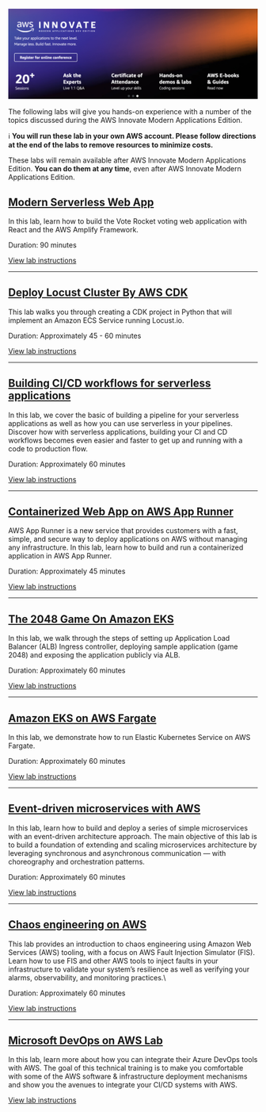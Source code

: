 <p align="center">
  <img src="images/modern-app.png">
</p>

The following labs will give you hands-on experience with a number of the topics discussed during the AWS Innovate Modern Applications Edition.

ℹ️ **You will run these lab in your own AWS account. Please follow directions at the end of the labs to remove resources to minimize costs.**

These labs will remain available after AWS Innovate Modern Applications Edition. **You can do them at any time**, even after AWS Innovate Modern Applications Edition.

## [Modern Serverless Web App](https://github.com/roshansthomas/voterocket-lab)

In this lab, learn how to build the Vote Rocket voting web application with React and the AWS Amplify Framework. 

Duration: 90 minutes

[View lab instructions](https://github.com/roshansthomas/voterocket-lab)

---

## [Deploy Locust Cluster By AWS CDK](https://github.com/roshansthomas/python-cdk-locust)

This lab walks you through creating a CDK project in Python that will implement an Amazon ECS Service running Locust.io.

Duration: Approximately 45 - 60 minutes

[View lab instructions](https://github.com/phonghuule/Data-preparation-using-Amazon-Redshift-with-AWS-Glue-DataBrew)

----

## [Building CI/CD workflows for serverless applications](https://github.com/roshansthomas/cicdworkflowserverless)

In this lab, we cover the basic of building a pipeline for your serverless applications as well as how you can use serverless in your pipelines.
Discover how with serverless applications, building your CI and CD workflows becomes even easier and faster to get up and running with a code to production flow.

Duration: Approximately 60 minutes

[View lab instructions](https://github.com/roshansthomas/cicdworkflowserverless)

---

## [Containerized Web App on AWS App Runner](https://github.com/phonghuule/aws-app-runner)

AWS App Runner is a new service that provides customers with a fast, simple, and secure way to deploy applications on AWS without managing any infrastructure. In this lab, learn how to build and run a containerized application in AWS App Runner.

Duration: Approximately 45 minutes

[View lab instructions](https://github.com/phonghuule/aws-app-runner)

---

## [The 2048 Game On Amazon EKS](https://github.com/phonghuule/eks-2048-game)

In this lab, we walk through the steps of setting up Application Load Balancer (ALB) Ingress controller, deploying sample application (game 2048) and exposing the application publicly via ALB.

Duration: Approximately 60 minutes

[View lab instructions](https://github.com/phonghuule/eks-2048-game)

---

## [Amazon EKS on AWS Fargate](https://github.com/phonghuule/eks-fargate)

In this lab, we demonstrate how to run Elastic Kubernetes Service on AWS Fargate.

Duration: Approximately 60 minutes

[View lab instructions](https://github.com/phonghuule/eks-fargate)

---

## [Event-driven microservices with AWS](https://github.com/donnieprakoso/workshop-eventDrivenMicroservices)

In this lab, learn how to build and deploy a series of simple microservices with an event-driven architecture approach.
The main objective of this lab is to build a foundation of extending and scaling microservices architecture by leveraging synchronous and asynchronous communication — with choreography and orchestration patterns.

Duration: Approximately 60 minutes

[View lab instructions](https://github.com/donnieprakoso/workshop-eventDrivenMicroservices)

---

## [Chaos engineering on AWS](https://chaos-engineering.workshop.aws/en/010_introduction.html)

This lab provides an introduction to chaos engineering using Amazon Web Services (AWS) tooling, with a focus on AWS Fault Injection Simulator (FIS). Learn how to use FIS and other AWS tools to inject faults in your infrastructure to validate your system’s resilience as well as verifying your alarms, observability, and monitoring practices.\

Duration: Approximately 60 minutes

[View lab instructions](https://chaos-engineering.workshop.aws/en/010_introduction.html)

---

## [Microsoft DevOps on AWS Lab](https://msdevops.workshop.aws/000introduction.html)

In this lab, learn more about how you can integrate their Azure DevOps tools with AWS. The goal of this technical training is to make you comfortable with some of the AWS software & infrastructure deployment mechanisms and show you the avenues to integrate your CI/CD systems with AWS.

[View lab instructions](https://msdevops.workshop.aws/000introduction.html)





